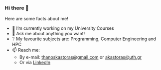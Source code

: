### Hi there 👋
Here are some facts about me!
- 🔭 I’m currently working on my University Courses
- 💬 Ask me about anything you want!
- :grey_question: My favourite subjects are: Programming, Computer Engineering and HPC
- 📫 Reach me: 
  * By e-mail: [thanoskastoras@gmail.com](mailto:thanoskastoras@gmail.com) or [akastoras@uth.gr](mailto:akastoras@uth.gr)
  * Or via [LinkedIn](https://www.linkedin.com/in/thanos-kastoras-89a40a1a4/)

